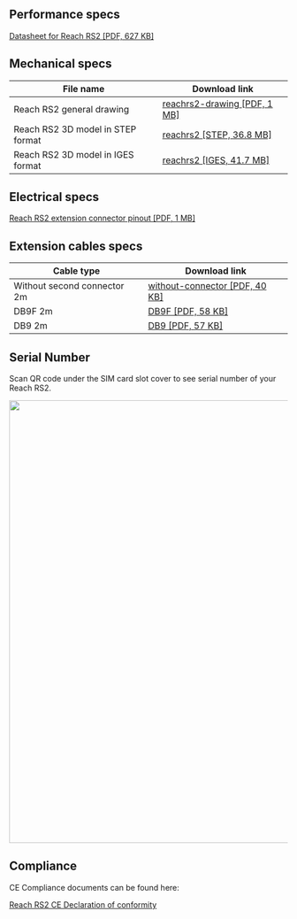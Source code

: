 ## Performance specs

[Datasheet for Reach RS2 [PDF, 627 KB]](http://files.emlid.com/docs/Datasheet%20RS2%20ENG%20web.pdf)

## Mechanical specs

| File name | Download link |
|-----------|---------------|
| Reach RS2 general drawing | [reachrs2-drawing [PDF, 1 MB]](http://files.emlid.com/docs/reachrs2-drawing.pdf) |
| Reach RS2 3D model in STEP format | [reachrs2 [STEP, 36.8 MB]](https://github.com/emlid/hardware/blob/master/reachrs2.step) |
| Reach RS2 3D model in IGES format | [reachrs2 [IGES, 41.7 MB]](https://github.com/emlid/hardware/blob/master/reachrs2.iges) |

## Electrical specs

[Reach RS2 extension connector pinout [PDF, 1 MB]](files/RS232-port.pdf)

## Extension cables specs

| Cable type | Download link |
|-----------|------|
| Without second connector 2m |[without-connector [PDF, 40 KB]](files/without-connector.pdf) |
| DB9F 2m |[DB9F [PDF, 58 KB]](files/DB9F.pdf) |
| DB9 2m |[DB9 [PDF, 57 KB]](files/DB9.pdf) |

## Serial Number

Scan QR code under the SIM card slot cover to see serial number of your Reach RS2.

<p style="text-align:center" ><img src="../img/reachrs2/specs/RS2_QR_code.jpg" style="width: 800px;" /></p>

## Compliance

CE Compliance documents can be found here:

[Reach RS2 CE Declaration of conformity](http://files.emlid.com/compliance/CE-Declaration-of-Conformity-Reach-RS2.pdf)
